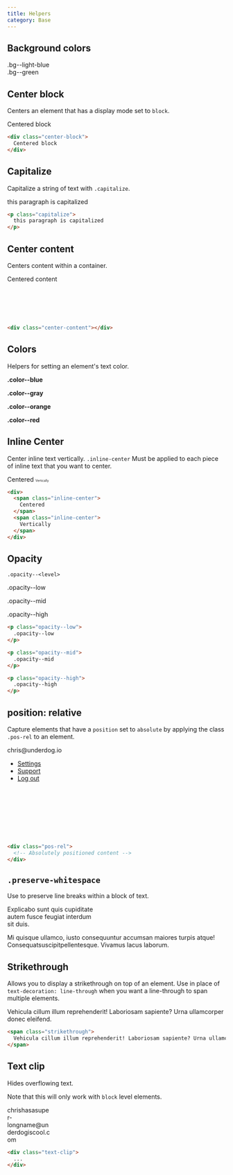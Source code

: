 ```yaml
---
title: Helpers
category: Base
---
```


## Background colors

<div class="color-block">
  <div class="color-block__color bg--light-blue"></div>
  <div class="color-block__label">
    .bg--light-blue<br />
  </div>
</div>

<div class="color-block">
  <div class="color-block__color bg--green"></div>
  <div class="color-block__label">
    .bg--green<br />
  </div>
</div>

## Center block

Centers an element that has a display mode set to `block`.

<div class="center-block border--left border--right text-align--center" style="width: 200px;">
  Centered block
</div>

```html
<div class="center-block">
  Centered block
</div>
```

## Capitalize

Capitalize a string of text with `.capitalize`.

<p class="capitalize">
  this paragraph is capitalized
</p>

```html
<p class="capitalize">
  this paragraph is capitalized
</p>
```

## Center content

Centers content within a container.

<div class="center-content border--left border--top border--right border--bottom" style="height: 100px">
  Centered content
</div>

```html
<div class="center-content"></div>
```

## Colors

Helpers for setting an element's text color.

<strong class="color--blue">.color--blue</strong>

<strong class="color--gray">.color--gray</strong>

<strong class="color--orange">.color--orange</strong>

<strong class="color--red">.color--red</strong>

## Inline Center

Center inline text vertically. `.inline-center` Must be applied to each piece of inline text that you want to center.

<div>
  <span class="inline-center">
    Centered
  </span>
  <span class="inline-center" style="font-size: 0.5em">
    Vertically
  </span>
</div>

```html
<div>
  <span class="inline-center">
    Centered
  </span>
  <span class="inline-center">
    Vertically
  </span>
</div>
```

## Opacity

`.opacity--<level>`

<p class="opacity--low">
  .opacity--low
</p>

<p class="opacity--mid">
  .opacity--mid
</p>

<p class="opacity--high">
  .opacity--high
</p>

```html
<p class="opacity--low">
  .opacity--low
</p>

<p class="opacity--mid">
  .opacity--mid
</p>

<p class="opacity--high">
  .opacity--high
</p>
```

## position: relative

Capture elements that have a `position` set to `absolute` by applying the class
`.pos-rel` to an element.

<div style="height: 210px;">
  <div class="pos-rel">
    <div class="dropdown-menu" style="left: 0">
      <div class="dropdown-menu__container">
        <span class="list-heading">chris@underdog.io</span>
        <div class="dropdown-menu__content">
          <ul class="menu-list">
            <li class="menu-list__item">
              <a class="nav-link" href="/settings/">Settings</a>
            </li>
            <li class="menu-list__item">
              <a class="nav-link" href="/support/">Support</a>
            </li>
            <li class="menu-list__item">
              <a class="nav-link" href="/logout/">Log out</a>
            </li>
          </ul>
        </div>
      </div>
    </div>
  </div>
</div>

```html
<div class="pos-rel">
  <!-- Absolutely positioned content -->
</div>
```

## `.preserve-whitespace`

Use to preserve line breaks within a block of text.

<p class="preserve-whitespace" style="width: 200px;">
  Explicabo sunt quis cupiditate autem fusce feugiat interdum sit duis.

  Mi quisque ullamco, iusto consequuntur accumsan maiores turpis atque! Consequatsuscipitpellentesque. Vivamus lacus laborum.
</p>

## Strikethrough

Allows you to display a strikethrough on top of an element.
Use in place of `text-decoration: line-through` when you want a line-through to
span multiple elements.

<span class="strikethrough">
  Vehicula cillum illum reprehenderit! Laboriosam sapiente? Urna ullamcorper donec eleifend.
</span>

```html
<span class="strikethrough">
  Vehicula cillum illum reprehenderit! Laboriosam sapiente? Urna ullamcorper donec eleifend.
</span>
```

## Text clip

Hides overflowing text.

Note that this will only work with `block` level elements.

<div class="text-clip border--top border--right border--bottom border--left" style="width: 100px;">
  <span>chrishasasuper-longname@underdogiscool.com</span>
</div>

```html
<div class="text-clip">
  ...
</div>
```

